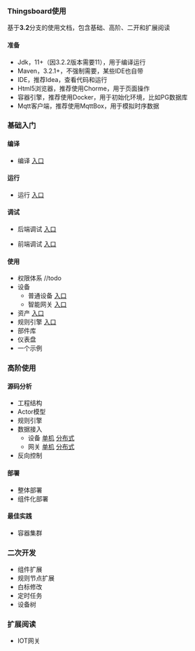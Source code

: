 ### Thingsboard使用

基于**3.2**分支的使用文档，包含基础、高阶、二开和扩展阅读

#### 准备
- Jdk，11+（因3.2.2版本需要11），用于编译运行
- Maven，3.2.1+，不强制需要，某些IDE也自带
- IDE，推荐Idea，查看代码和运行
- Html5浏览器，推荐使用Chorme，用于页面操作
- 容器引擎，推荐使用Docker，用于初始化环境，比如PG数据库
- Mqtt客户端，推荐使用MqttBox，用于模拟时序数据

### 基础入门

#### 编译

- 编译 [入口](doc/编译.md)


#### 运行

- 运行 [入口](doc/运行.md)


#### 调试

- 后端调试 [入口](doc/后端调试.md)

- 前端调试 [入口](doc/前端调试.md)



#### 使用
-  权限体系 //todo
-  设备
	-  普通设备  [入口](doc/普通设备.md)
	-  智能网关  [入口](doc/智能网关.md)
-  资产 [入口](doc/资产.md)
-  规则引擎 [入口](doc/规则引擎.md)
-  部件库
-  仪表盘
-  一个示例


### 高阶使用

#### 源码分析
- 工程结构
- Actor模型
- 规则引擎
- 数据接入 	
  - 设备 [单机]() [分布式]()	
  - 网关 [单机]() [分布式]()
- 反向控制

#### 部署
- 整体部署
- 组件化部署

#### 最佳实践
- 容器集群



### 二次开发
- 组件扩展
- 规则节点扩展
- 白标修改
- 定时任务
- 设备树


### 扩展阅读
- IOT网关








